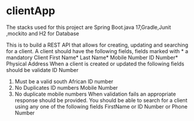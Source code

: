 # clientApp

The stacks used for this project  are Spring Boot.java 17,Gradle,Junit ,mockito and H2 for Database

This is to  build a REST API that allows for creating, updating and searching for a client.
A client should have the following fields, fields marked with * a mandatory
Client
First Name*
Last Name*
Mobile Number
ID Number*
Physical Address
When a client is created or updated the following fields should be validate
ID Number
1. Must be a valid south African ID number
2. No Duplicates ID numbers
Mobile Number
1. No duplicate mobile numbers
When validation fails an appropriate response should be provided.
You should be able to search for a client using any one of the following fields FirstName or ID
Number or Phone Number
